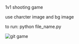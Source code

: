 1v1 shooting game 

use charcter image and bg image 

to run: python file_name.py

![git game](https://github.com/user-attachments/assets/7494ffc6-8649-4087-966b-0d40ad230120)
